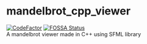 # mandelbrot_cpp_viewer
[![CodeFactor](https://www.codefactor.io/repository/github/pvzzombs/mandelbrot_cpp_viewer/badge/main)](https://www.codefactor.io/repository/github/pvzzombs/mandelbrot_cpp_viewer/overview/main)  [![FOSSA Status](https://app.fossa.com/api/projects/git%2Bgithub.com%2Fpvzzombs%2Fmandelbrot_cpp_viewer.svg?type=shield)](https://app.fossa.com/projects/git%2Bgithub.com%2Fpvzzombs%2Fmandelbrot_cpp_viewer?ref=badge_shield)  
A mandelbrot viewer made in C++ using SFML library
